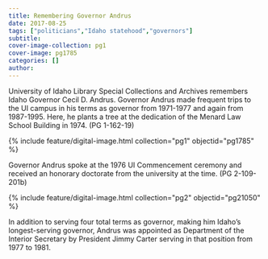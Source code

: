 ```yaml
---
title: Remembering Governor Andrus
date: 2017-08-25
tags: ["politicians","Idaho statehood","governors"]
subtitle: 
cover-image-collection: pg1
cover-image: pg1785
categories: []
author: 
---
```


University of Idaho Library Special Collections and Archives
remembers Idaho Governor Cecil D. Andrus. Governor Andrus made frequent trips
to the UI campus in his terms as governor from 1971-1977 and again from
1987-1995. Here, he plants a tree at the dedication of the Menard Law School
Building in 1974. (PG 1-162-19)

{% include feature/digital-image.html collection="pg1" objectid="pg1785" %}

Governor Andrus spoke at the 1976 UI Commencement ceremony
and received an honorary doctorate from the university at the time. (PG
2-109-201b)

{% include feature/digital-image.html collection="pg2" objectid="pg21050" %}

In addition to serving four total terms as governor, making
him Idaho’s longest-serving governor, 
Andrus was appointed as Department of the Interior Secretary by
President Jimmy Carter serving in that position from 1977 to 1981.